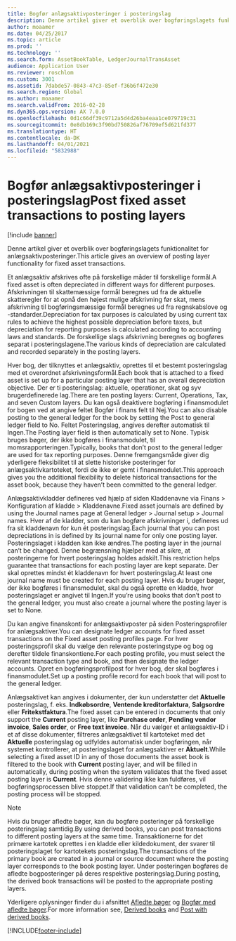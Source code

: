```yaml
---
title: Bogfør anlægsaktivposteringer i posteringslag
description: Denne artikel giver et overblik over bogføringslagets funktionalitet for anlægsaktivposteringer.
author: moaamer
ms.date: 04/25/2017
ms.topic: article
ms.prod: ''
ms.technology: ''
ms.search.form: AssetBookTable, LedgerJournalTransAsset
audience: Application User
ms.reviewer: roschlom
ms.custom: 3001
ms.assetid: 7dabde57-0843-47c3-85ef-f36b6f472e30
ms.search.region: Global
ms.author: moaamer
ms.search.validFrom: 2016-02-28
ms.dyn365.ops.version: AX 7.0.0
ms.openlocfilehash: 0d1c66df39c9712a5d4d26ba4eaa1ce079719c31
ms.sourcegitcommit: 0e8db169c3f90bd750826af76709ef5d621fd377
ms.translationtype: HT
ms.contentlocale: da-DK
ms.lasthandoff: 04/01/2021
ms.locfileid: "5832988"
---
```

# <a name="post-fixed-asset-transactions-to-posting-layers"></a><span data-ttu-id="b53f0-103">Bogfør anlægsaktivposteringer i posteringslag</span><span class="sxs-lookup"><span data-stu-id="b53f0-103">Post fixed asset transactions to posting layers</span></span>

[!include [banner](../includes/banner.md)]

<span data-ttu-id="b53f0-104">Denne artikel giver et overblik over bogføringslagets funktionalitet for anlægsaktivposteringer.</span><span class="sxs-lookup"><span data-stu-id="b53f0-104">This article gives an overview of posting layer functionality for fixed asset transactions.</span></span>

<span data-ttu-id="b53f0-105">Et anlægsaktiv afskrives ofte på forskellige måder til forskellige formål.</span><span class="sxs-lookup"><span data-stu-id="b53f0-105">A fixed asset is often depreciated in different ways for different purposes.</span></span> <span data-ttu-id="b53f0-106">Afskrivningen til skattemæssige formål beregnes ud fra de aktuelle skatteregler for at opnå den højest mulige afskrivning før skat, mens afskrivning til bogføringsmæssige formål beregnes ud fra regnskabslove og -standarder.</span><span class="sxs-lookup"><span data-stu-id="b53f0-106">Depreciation for tax purposes is calculated by using current tax rules to achieve the highest possible depreciation before taxes, but depreciation for reporting purposes is calculated according to accounting laws and standards.</span></span> <span data-ttu-id="b53f0-107">De forskellige slags afskrivning beregnes og bogføres separat i posteringslagene.</span><span class="sxs-lookup"><span data-stu-id="b53f0-107">The various kinds of depreciation are calculated and recorded separately in the posting layers.</span></span>

<span data-ttu-id="b53f0-108">Hver bog, der tilknyttes et anlægsaktiv, oprettes til et bestemt posteringslag med et overordnet afskrivningsformål.</span><span class="sxs-lookup"><span data-stu-id="b53f0-108">Each book that is attached to a fixed asset is set up for a particular posting layer that has an overall depreciation objective.</span></span> <span data-ttu-id="b53f0-109">Der er ti posteringslag: aktuelle, operationer, skat og syv brugerdefinerede lag.</span><span class="sxs-lookup"><span data-stu-id="b53f0-109">There are ten posting layers: Current, Operations, Tax, and seven Custom layers.</span></span> <span data-ttu-id="b53f0-110">Du kan også deaktivere bogføring i finansmodulet for bogen ved at angive feltet Bogfør i finans felt til Nej.</span><span class="sxs-lookup"><span data-stu-id="b53f0-110">You can also disable posting to the general ledger for the book by setting the Post to general ledger field to No.</span></span> <span data-ttu-id="b53f0-111">Feltet Posteringslag, angives derefter automatisk til Ingen.</span><span class="sxs-lookup"><span data-stu-id="b53f0-111">The Posting layer field is then automatically set to None.</span></span> <span data-ttu-id="b53f0-112">Typisk bruges bøger, der ikke bogføres i finansmodulet, til momsrapporteringen.</span><span class="sxs-lookup"><span data-stu-id="b53f0-112">Typically, books that don’t post to the general ledger are used for tax reporting purposes.</span></span> <span data-ttu-id="b53f0-113">Denne fremgangsmåde giver dig yderligere fleksibilitet til at slette historiske posteringer for anlægsaktivkartoteket, fordi de ikke er gemt i finansmodulet.</span><span class="sxs-lookup"><span data-stu-id="b53f0-113">This approach gives you the additional flexibility to delete historical transactions for the asset book, because they haven’t been committed to the general ledger.</span></span>

<span data-ttu-id="b53f0-114">Anlægsaktivkladder defineres ved hjælp af siden Kladdenavne via Finans > Konfiguration af kladde > Kladdenavne.</span><span class="sxs-lookup"><span data-stu-id="b53f0-114">Fixed asset journals are defined by using the Journal names page at General ledger > Journal setup > Journal names.</span></span> <span data-ttu-id="b53f0-115">Hver af de kladder, som du kan bogføre afskrivninger i, defineres ud fra sit kladdenavn for kun ét posteringslag.</span><span class="sxs-lookup"><span data-stu-id="b53f0-115">Each journal that you can post depreciations in is defined by its journal name for only one posting layer.</span></span> <span data-ttu-id="b53f0-116">Posteringslaget i kladden kan ikke ændres.</span><span class="sxs-lookup"><span data-stu-id="b53f0-116">The posting layer in the journal can’t be changed.</span></span> <span data-ttu-id="b53f0-117">Denne begrænsning hjælper med at sikre, at posteringerne for hvert posteringslag holdes adskilt.</span><span class="sxs-lookup"><span data-stu-id="b53f0-117">This restriction helps guarantee that transactions for each posting layer are kept separate.</span></span> <span data-ttu-id="b53f0-118">Der skal oprettes mindst ét kladdenavn for hvert posteringslag.</span><span class="sxs-lookup"><span data-stu-id="b53f0-118">At least one journal name must be created for each posting layer.</span></span> <span data-ttu-id="b53f0-119">Hvis du bruger bøger, der ikke bogføres i finansmodulet, skal du også oprette en kladde, hvor posteringslaget er angivet til Ingen.</span><span class="sxs-lookup"><span data-stu-id="b53f0-119">If you’re using books that don’t post to the general ledger, you must also create a journal where the posting layer is set to None.</span></span>

<span data-ttu-id="b53f0-120">Du kan angive finanskonti for anlægsaktivposter på siden Posteringsprofiler for anlægsaktiver.</span><span class="sxs-lookup"><span data-stu-id="b53f0-120">You can designate ledger accounts for fixed asset transactions on the Fixed asset posting profiles page.</span></span> <span data-ttu-id="b53f0-121">For hver posteringsprofil skal du vælge den relevante posteringstype og bog og derefter tildele finanskontiene.</span><span class="sxs-lookup"><span data-stu-id="b53f0-121">For each posting profile, you must select the relevant transaction type and book, and then designate the ledger accounts.</span></span> <span data-ttu-id="b53f0-122">Opret en bogføringsprofilpost for hver bog, der skal bogføres i finansmodulet.</span><span class="sxs-lookup"><span data-stu-id="b53f0-122">Set up a posting profile record for each book that will post to the general ledger.</span></span>

<span data-ttu-id="b53f0-123">Anlægsaktivet kan angives i dokumenter, der kun understøtter det **Aktuelle** posteringslag, f. eks. **Indkøbsordre**, **Ventende kreditorfaktura**, **Salgsordre** eller **Fritekstfaktura**.</span><span class="sxs-lookup"><span data-stu-id="b53f0-123">The fixed asset can be entered in documents that only support the **Current** posting layer, like **Purchase order**, **Pending vendor invoice**, **Sales order**, or **Free text invoice**.</span></span> <span data-ttu-id="b53f0-124">Når du vælger et anlægsaktiv-ID i et af disse dokumenter, filtreres anlægsaktivet til kartoteket med det **Aktuelle** posteringslag og udfyldes automatisk under bogføringen, når systemet kontrollerer, at posteringslaget for anlægsaktiver er **Aktuelt**.</span><span class="sxs-lookup"><span data-stu-id="b53f0-124">While selecting a fixed asset ID in any of those documents the asset book is filtered to the book with **Current** posting layer, and will be filled in automatically, during posting when the system validates that the fixed asset posting layer is **Current**.</span></span> <span data-ttu-id="b53f0-125">Hvis denne validering ikke kan fuldføres, vil bogføringsprocessen blive stoppet.</span><span class="sxs-lookup"><span data-stu-id="b53f0-125">If that validation can't be completed, the posting process will be stopped.</span></span> 

> [!NOTE] 
> <span data-ttu-id="b53f0-126">Hvis du bruger afledte bøger, kan du bogføre posteringer på forskellige posteringslag samtidig.</span><span class="sxs-lookup"><span data-stu-id="b53f0-126">By using derived books, you can post transactions to different posting layers at the same time.</span></span> <span data-ttu-id="b53f0-127">Transaktionerne for det primære kartotek oprettes i en kladde eller kildedokument, der svarer til posteringslaget for kartotekets posteringslag.</span><span class="sxs-lookup"><span data-stu-id="b53f0-127">The transactions of the primary book are created in a journal or source document where the posting layer corresponds to the book posting layer.</span></span> <span data-ttu-id="b53f0-128">Under posteringen bogføres de afledte bogposteringer på deres respektive posteringslag.</span><span class="sxs-lookup"><span data-stu-id="b53f0-128">During posting, the derived book transactions will be posted to the appropriate posting layers.</span></span> 


<span data-ttu-id="b53f0-129">Yderligere oplysninger finder du i afsnittet [Afledte bøger](derived-books.md) og [Bogfør med afledte bøger](post-derived-value-models.md).</span><span class="sxs-lookup"><span data-stu-id="b53f0-129">For more information see, [Derived books](derived-books.md) and [Post with derived books](post-derived-value-models.md).</span></span>





[!INCLUDE[footer-include](../../includes/footer-banner.md)]